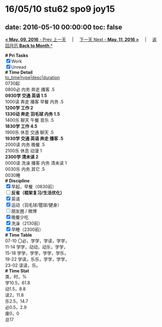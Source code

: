 # 16/05/10 stu62 spo9 joy15

date: 2016-05-10 00:00:00
toc: false
---
[**< May. 09, 2016** - Prev 上一天](/lifelogs/2016/05/d09.md) &nbsp; &nbsp; | &nbsp; &nbsp; [下一天 Next - **May. 11, 2016 >**](/lifelogs/2016/05/d11.md) &nbsp; &nbsp; |  &nbsp; &nbsp; [返回月历 **Back to Month ^**](/lifelogs/2016/05/index.md)
<br/><div><b># Pri Tasks</b></div><div><input checked="true" type="checkbox"/>Work</div><div><input checked="true" type="checkbox"/>Unread</div><div><b># Time Detail</b></div><div><u>to_time|type|desc|duration</u></div><div>0730起</div><div>0800必 内务 奔走 播客 .5</div><div><b>0930学 交通 英语 1.5</b></div><div>1000读 奔走 播客 早餐 内务 .5</div><div><b>1200学 工作 2</b></div><div><b>1330动 奔走 羽毛球 内务 1.5</b></div><div>1400乐 聊天 午餐 音乐 .5</div><div><b>1830学 工作 4.5</b></div><div>1900乐 休息 交通 聊天 .5</div><div><b>1930学 交通 英语 奔走 播客 .5</b></div><div>2000读 内务 晚餐 .5</div><div>2100乐 休息 动漫 1</div><div><b>2300学 清未读 2</b></div><div>0000读 洗澡 播客 内务 清未读 1</div><div>0030乐 内务 其它 .5</div><div>0030睡</div><div><b># Discipline</b></div><div><input checked="true" type="checkbox"/>早起，早餐（0830前）</div><div><b><input type="checkbox"/></b><b>反省（框架复习/生活优化）</b></div><div><input checked="true" type="checkbox"/>英语</div><div><input checked="true" type="checkbox"/>运动（羽毛球/毽球/健身）</div><div><input type="checkbox"/>朋友圈 / 微博</div><div><input checked="true" type="checkbox"/>晚餐少吃</div><div><input checked="true" type="checkbox"/>洗澡（2130前）</div><div><input checked="true" type="checkbox"/>早睡（2300前）</div><div><b># Time Table</b></div><div>07-10 〇必，学学，学读，学学，</div><div>11-14 学学，动动，动乐，学学，</div><div>15-18 学学，学学，学学，学乐，</div><div>19-22 学读，乐乐，学学，学学，</div><div>23-02 读读，乐。</div><div><b># Time Stat</b></div><div>类，时，%</div><div>学10.5，61.8</div><div>动1.5，8.8</div><div>读2，11.8</div><div>乐2.5，14.7</div><div>必0.5，2.9</div><div>废0，0</div><div>总17</div>
